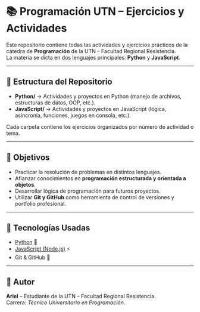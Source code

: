 # 📚 Programación UTN – Ejercicios y Actividades

Este repositorio contiene todas las actividades y ejercicios prácticos de la cátedra de **Programación** de la UTN – Facultad Regional Resistencia.  
La materia se dicta en dos lenguajes principales: **Python** y **JavaScript**.

---

## 📂 Estructura del Repositorio

- **Python/** → Actividades y proyectos en Python (manejo de archivos, estructuras de datos, OOP, etc.).
- **JavaScript/** → Actividades y proyectos en JavaScript (lógica, asincronía, funciones, juegos en consola, etc.).

Cada carpeta contiene los ejercicios organizados por número de actividad o tema.

---

## 🎯 Objetivos

- Practicar la resolución de problemas en distintos lenguajes.
- Afianzar conocimientos en **programación estructurada y orientada a objetos**.
- Desarrollar lógica de programación para futuros proyectos.
- Utilizar **Git y GitHub** como herramienta de control de versiones y portfolio profesional.

---

## 🚀 Tecnologías Usadas

- [Python](https://www.python.org/) 🐍
- [JavaScript (Node.js)](https://nodejs.org/) ⚡
- Git & GitHub 🔧

---

## 📖 Autor

**Ariel** – Estudiante de la UTN – Facultad Regional Resistencia.  
Carrera: *Técnico Universitario en Programación*.  


